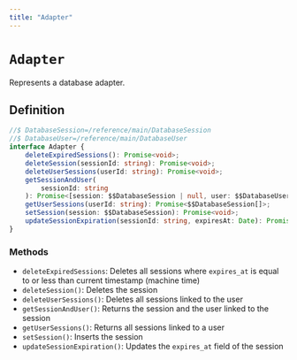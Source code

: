 ```yaml
---
title: "Adapter"
---
```


# `Adapter`

Represents a database adapter.

## Definition

```ts
//$ DatabaseSession=/reference/main/DatabaseSession
//$ DatabaseUser=/reference/main/DatabaseUser
interface Adapter {
	deleteExpiredSessions(): Promise<void>;
	deleteSession(sessionId: string): Promise<void>;
	deleteUserSessions(userId: string): Promise<void>;
	getSessionAndUser(
		sessionId: string
	): Promise<[session: $$DatabaseSession | null, user: $$DatabaseUser | null]>;
	getUserSessions(userId: string): Promise<$$DatabaseSession[]>;
	setSession(session: $$DatabaseSession): Promise<void>;
	updateSessionExpiration(sessionId: string, expiresAt: Date): Promise<void>;
}
```

### Methods

-   `deleteExpiredSessions`: Deletes all sessions where `expires_at` is equal to or less than current timestamp (machine time)
-   `deleteSession()`: Deletes the session
-   `deleteUserSessions()`: Deletes all sessions linked to the user
-   `getSessionAndUser()`: Returns the session and the user linked to the session
-   `getUserSessions()`: Returns all sessions linked to a user
-   `setSession()`: Inserts the session
-   `updateSessionExpiration()`: Updates the `expires_at` field of the session
